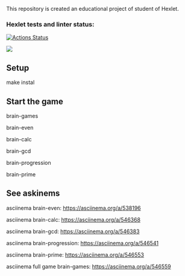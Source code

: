 This repository is created an educational project of student of Hexlet.

### Hexlet tests and linter status:
[![Actions Status](https://github.com/ArtemBY/frontend-project-44/workflows/hexlet-check/badge.svg)](https://github.com/ArtemBY/frontend-project-44/actions)

<a href="https://codeclimate.com/github/ArtemBY/frontend-project-44/maintainability"><img src="https://api.codeclimate.com/v1/badges/dcd0bf831a9a2005a701/maintainability" /></a>

## Setup

make instal

## Start the game

brain-games

brain-even

brain-calc

brain-gcd

brain-progression

brain-prime

## See askinems

asciinema brain-even: https://asciinema.org/a/538196

asciinema brain-calc: https://asciinema.org/a/546368

asciinema brain-gcd: https://asciinema.org/a/546383

asciinema brain-progression: https://asciinema.org/a/546541

asciinema brain-prime: https://asciinema.org/a/546553

asciinema full game brain-games: https://asciinema.org/a/546559

